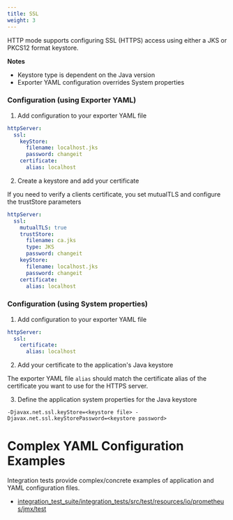 ```yaml
---
title: SSL
weight: 3
---
```


HTTP mode supports configuring SSL (HTTPS) access using either a JKS or PKCS12 format keystore.

**Notes**

- Keystore type is dependent on the Java version
- Exporter YAML configuration overrides System properties

### Configuration (using Exporter YAML)

1. Add configuration to your exporter YAML file

```yaml
httpServer:
  ssl:
    keyStore:
      filename: localhost.jks
      password: changeit
    certificate:
      alias: localhost
```

2. Create a keystore and add your certificate

If you need to verify a clients certificate, you set mutualTLS and configure the trustStore parameters

```yaml
httpServer:
  ssl:
    mutualTLS: true
    trustStore:
      filename: ca.jks
      type: JKS
      password: changeit
    keyStore:
      filename: localhost.jks
      password: changeit
    certificate:
      alias: localhost
```


### Configuration (using System properties)

1. Add configuration to your exporter YAML file

```yaml
httpServer:
  ssl:
    certificate:
      alias: localhost
```

2. Add your certificate to the application's Java keystore

The exporter YAML file `alias` should match the certificate alias of the certificate you want to use for the HTTPS server.

3. Define the application system properties for the Java keystore

```shell
-Djavax.net.ssl.keyStore=<keystore file> -Djavax.net.ssl.keyStorePassword=<keystore password>
```

#  Complex YAML Configuration Examples

Integration tests  provide complex/concrete examples of application and YAML configuration files.

- [integration_test_suite/integration_tests/src/test/resources/io/prometheus/jmx/test](https://github.com/prometheus/jmx_exporter/tree/main/integration_test_suite/integration_tests/src/test/resources/io/prometheus/jmx/test)
